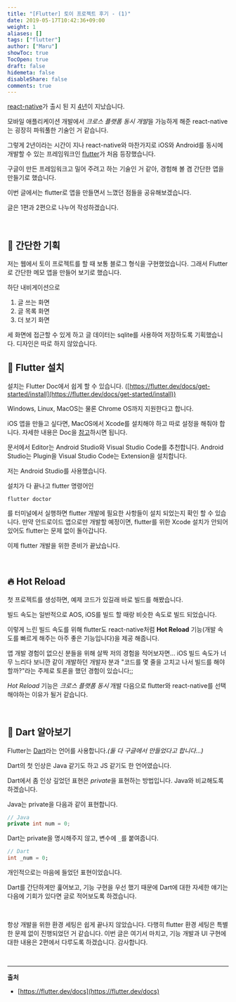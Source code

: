 ```yaml
---
title: "[Flutter] 토이 프로젝트 후기 - (1)"
date: 2019-05-17T10:42:36+09:00
weight: 1
aliases: []
tags: ["flutter"]
author: ["Maru"]
showToc: true
TocOpen: true
draft: false
hidemeta: false
disableShare: false
comments: true
---
```


[react-native](https://facebook.github.io/react-native/)가 출시 된 지 [4년](https://en.wikipedia.org/wiki/React_Native)이 지났습니다.

모바일 애플리케이션 개발에서 *크로스 플랫폼 동시 개발*을 가능하게 해준 react-native는 굉장히 파워풀한 기술인 거 같습니다.

그렇게 2년이라는 시간이 지나 react-native와 마찬가지로 iOS와 Android를 동시에 개발할 수 있는 프레임워크인 [flutter](https://flutter.dev/)가 처음 등장했습니다.

구글이 만든 프레임워크고 밀어 주려고 하는 기술인 거 같아, 경험해 볼 겸 간단한 앱을 만들기로 했습니다.

이번 글에서는 flutter로 앱을 만들면서 느꼈던 점들을 공유해보겠습니다.

글은 1편과 2편으로 나누어 작성하겠습니다.

<br>

## 📑 간단한 기획

저는 웹에서 토이 프로젝트를 할 때 보통 블로그 형식을 구현했었습니다. 그래서 Flutter로 간단한 메모 앱을 만들어 보기로 했습니다.

하단 내비게이션으로

1. 글 쓰는 화면
2. 글 목록 화면
3. 더 보기 화면

세 화면에 접근할 수 있게 하고 글 데이터는 sqlite를 사용하여 저장하도록 기획했습니다. 디자인은 따로 하지 않았습니다.
<br>

## 👾 Flutter 설치

설치는 Flutter Doc에서 쉽게 할 수 있습니다. ([https://flutter.dev/docs/get-started/install](https://flutter.dev/docs/get-started/install))

Windows, Linux, MacOS는 물론 Chrome OS까지 지원한다고 합니다.

iOS 앱을 만들고 싶다면, MacOS에서 Xcode를 설치해야 하고 따로 설정을 해줘야 합니다. 자세한 내용은 Doc을 [참고](https://flutter.dev/docs/get-started/install/macos)하시면 됩니다.

문서에서 Editor는 Android Studio와 Visual Studio Code를 추천합니다. Android Studio는 Plugin을 Visual Studio Code는 Extension을 설치합니다.

저는 Android Studio를 사용했습니다.

설치가 다 끝나고 flutter 명령어인

```
flutter doctor
```

를 터미널에서 실행하면 flutter 개발에 필요한 사항들이 설치 되었는지 확인 할 수 있습니다.
만약 안드로이드 앱으로만 개발할 예정이면, flutter를 위한 Xcode 설치가 안되어 있어도 flutter는 문제 없이 돌아갑니다.

이제 flutter 개발을 위한 준비가 끝났습니다.

<br>

## 🔥 Hot Reload

첫 프로젝트를 생성하면, 예제 코드가 있길래 바로 빌드를 해봤습니다.

빌드 속도는 일반적으로 AOS, iOS를 빌드 할 때랑 비슷한 속도로 빌드 되었습니다.

이렇게 느린 빌드 속도를 위해 flutter도 react-native처럼 **Hot Reload** 기능(개발 속도를 빠르게 해주는 아주 좋은 기능입니다)을 제공 해줍니다.

앱 개발 경험이 없으신 분들을 위해 살짝 저의 경험을 적어보자면... iOS 빌드 속도가 너무 느리다 보니깐 같이 개발하던 개발자 분과 "코드를 몇 줄을 고치고 나서 빌드를 해야 할까?"라는 주제로 토론을 했던 경험이 있습니다;;

_Hot Reload_ 기능은 _크로스 플랫폼 동시_ 개발 다음으로 flutter와 react-native를 선택해야하는 이유가 될거 같습니다.

<br>

## 🎯 Dart 알아보기

Flutter는 [Dart](https://dart.dev/)라는 언어를 사용합니다._(둘 다 구글에서 만들었다고 합니다...)_

Dart의 첫 인상은 Java 같기도 하고 JS 같기도 한 언어였습니다.

Dart에서 좀 인상 깊었던 표현은 *private*을 표현하는 방법입니다. Java와 비교해도록 하겠습니다.

Java는 private을 다음과 같이 표현합니다.

```Java
// Java
private int num = 0;
```

Dart는 private을 명시해주지 않고, 변수에 `_`를 붙여줍니다.

```Dart
// Dart
int _num = 0;
```

개인적으로는 마음에 들었던 표현이었습니다.

Dart를 간단하게만 훑어보고, 기능 구현을 우선 했기 때문에 Dart에 대한 자세한 얘기는 다음에 기회가 있다면 글로 적어보도록 하겠습니다.

<br>

항상 개발을 위한 환경 세팅은 쉽게 끝나지 않았습니다. 다행히 flutter 환경 세팅은 특별한 문제 없이 진행되었던 거 같습니다.
이번 글은 여기서 마치고, 기능 개발과 UI 구현에 대한 내용은 2편에서 다루도록 하겠습니다. 감사합니다.

<br>

---

**출처**

- [https://flutter.dev/docs](https://flutter.dev/docs)

